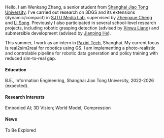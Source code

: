 
<div class="social-icons">
    <a href="mailto:conquer.wkzhang@sjtu.edu.cn" class="social-icon" title="Email">
        <i class="bi bi-envelope-fill"></i>
    </a>
    <a href="https://scholar.google.com/citations?user=-WwtynYAAAAJ" class="social-icon" title="Google Scholar">
        <i class="bi bi-google"></i>
    </a>
    <a href="https://github.com/Mr-Zwkid" class="social-icon" title="GitHub">
        <i class="bi bi-github"></i>
    </a>
</div>

Hello, I am Wenkang Zhang, a senior student from [Shanghai Jiao Tong University](https://www.sjtu.edu.cn/). I've carried out research on 3DGS and its extensions (dynamic/compact) in [SJTU Media Lab](https://medialab.sjtu.edu.cn/), supervised by [Zhengxue Cheng](https://medialab.sjtu.edu.cn/author/zhengxue-cheng/) and [Li Song](https://medialab.sjtu.edu.cn/author/li-song/). Previously I also participated in several school-level research projects, including robotic grasping detection (advised by [Xinwu Liang](https://www.aero.sjtu.edu.cn/szdw/szml/51)) and submersible development (advised by [Jianping He](https://automation.sjtu.edu.cn/JPHE)).

This summer, I work as an intern in [Paxini Tech](https://paxini.com/), Shanghai. My current focus is real2sim2real for robotics using GS. I am implementing a photo-realistic and controlable pipeline for robotic data generation and policy training with reduced sim-to-real gap.


#### Education
B.E., Information Engineering, Shanghai Jiao Tong University, 2022-2026 (expected).

#### Research Interests
Embodied AI; 3D Vision; World Model; Compression

#### News
To Be Explored
<!-- [CLICK HERE TO SEE MORE!](https://notes.sjtu.edu.cn/s/KXi6h8u-b) -->